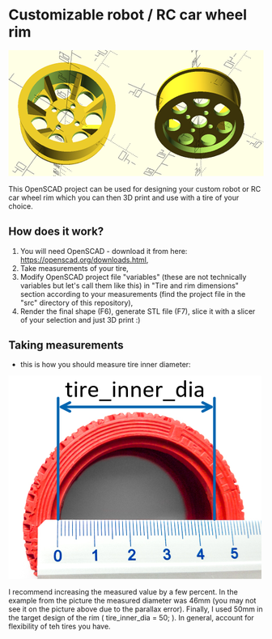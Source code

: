 # Customizable robot / RC car wheel rim

![Example rim design](img/rim_example_openscad.png?raw=true)

This OpenSCAD project can be used for designing your custom robot or RC car wheel rim which you can then 3D print and use with a tire of your choice.

## How does it work?
1. You will need OpenSCAD - download it from here: https://openscad.org/downloads.html,
2. Take measurements of your tire,
3. Modify OpenSCAD project file "variables" (these are not technically variables but let's call them like this) in "Tire and rim dimensions" section according to your measurements (find the project file in the "src" directory of this repository),
3. Render the final shape (F6), generate STL file (F7), slice it with a slicer of your selection and just 3D print :)

## Taking measurements

- this is how you should measure tire inner diameter:

![How to measure tire_inner_dia](img/tire_inner_dia_meas_500px.png?raw=true)

I recommend increasing the measured value by a few percent. In the example from the picture the measured diameter was 46mm (you may not see it on the picture above due to the parallax error). Finally, I used 50mm in the target design of the rim ( tire_inner_dia = 50; ). In general, account for flexibility of teh tires you have.
